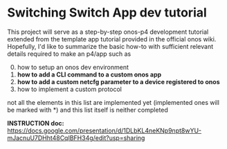 # Switching Switch App dev tutorial

This project will serve as a step-by-step onos-p4 development tutorial extended from the template app tutorial provided in the official onos wiki. 
Hopefully, I'd like to summarize the basic how-to with sufficient relevant details required to make an p4/app such as 

0) how to setup an onos dev environment
1) __how to add a CLI command to a custom onos app__
2) __how to add a custom netcfg parameter to a device registered to onos__
3) how to implement a custom protocol 

not all the elements in this list are implemented yet (implemented ones will be marked with *) 
and this list itself is neither completed 

__INSTRUCTION doc:__ 
https://docs.google.com/presentation/d/1DLbKL4neKNp9npt8wYU-mJacnuU7DHht48CqIBFH34g/edit?usp=sharing
